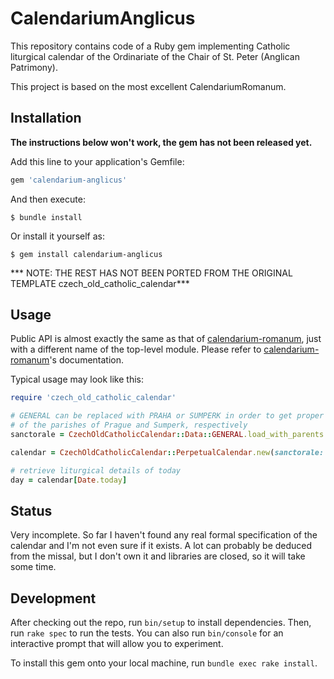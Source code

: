 # CalendariumAnglicus

This repository contains code of a Ruby gem implementing Catholic liturgical calendar
of the Ordinariate of the Chair of St. Peter (Anglican Patrimony).

This project is based on the most excellent CalendariumRomanum.

## Installation

**The instructions below won't work, the gem has not been released yet.**

Add this line to your application's Gemfile:

```ruby
gem 'calendarium-anglicus'
```

And then execute:

    $ bundle install

Or install it yourself as:

    $ gem install calendarium-anglicus

*** NOTE: THE REST HAS NOT BEEN PORTED FROM THE ORIGINAL TEMPLATE czech_old_catholic_calendar***
## Usage

Public API is almost exactly the same as that of [calendarium-romanum][caro], just with a different
name of the top-level module. Please refer to [calendarium-romanum][caro]'s documentation.

Typical usage may look like this:

```ruby
require 'czech_old_catholic_calendar'

# GENERAL can be replaced with PRAHA or SUMPERK in order to get proper celebrations
# of the parishes of Prague and Sumperk, respectively
sanctorale = CzechOldCatholicCalendar::Data::GENERAL.load_with_parents

calendar = CzechOldCatholicCalendar::PerpetualCalendar.new(sanctorale: sanctorale)

# retrieve liturgical details of today
day = calendar[Date.today]
```

## Status

Very incomplete. So far I haven't found any real formal specification of the calendar
and I'm not even sure if it exists. A lot can probably be deduced from the missal,
but I don't own it and libraries are closed, so it will take some time.

## Development

After checking out the repo, run `bin/setup` to install dependencies. Then, run `rake spec` to run the tests. You can also run `bin/console` for an interactive prompt that will allow you to experiment.

To install this gem onto your local machine, run `bundle exec rake install`.

[starokatolici]: https://www.starokatolici.cz/
[caro]: https://github.com/igneus/calendarium-romanum
